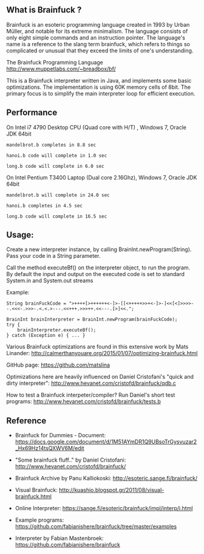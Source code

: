 ## What is Brainfuck ?
Brainfuck is an esoteric programming language created in 1993 by Urban Müller, and notable for its extreme minimalism.
The language consists of only eight simple commands and an instruction pointer.
The language's name is a reference to the slang term brainfuck, which refers to things so complicated or unusual
that they exceed the limits of one's understanding.

The Brainfuck Programming Language
http://www.muppetlabs.com/~breadbox/bf/

This is a Brainfuck interpreter written in Java, and implements some basic optimizations. 
The implementation is using 60K memory cells of 8bit.
The primary focus is to simplify the main interpreter loop for efficient execution.

## Performance
On Intel i7 4790 Desktop CPU (Quad core with H/T) , Windows 7, Oracle JDK 64bit

    mandelbrot.b completes in 8.8 sec

    hanoi.b code will complete in 1.0 sec

    long.b code will complete in 6.0 sec

On Intel Pentium T3400 Laptop (Dual core 2.16Ghz), Windows 7, Oracle JDK 64bit

    mandelbrot.b will complete in 24.0 sec

    hanoi.b completes in 4.5 sec

    long.b code will complete in 16.5 sec


## Usage:
Create a new interpreter instance, by calling BrainInt.newProgram(String). 
Pass your code in a String parameter.

Call the method executeBf() on the interpreter object, to run the program. By default the input and output on the executed code is set to standard System.in and System.out streams 

Example:

	String brainFuckCode = ">++++[>++++++<-]>-[[<+++++>>+<-]>-]<<[<]>>>>--.<<<-.>>>-.<.<.>---.<<+++.>>>++.<<---.[>]<<.";

	BrainInt brainInterpreter = BrainInt.newProgram(brainFuckCode);
	try {
		brainInterpreter.executeBf();
	} catch (Exception e) { ... }
 

Various Brainfuck optimizations are found in this extensive work by Mats Linander:
http://calmerthanyouare.org/2015/01/07/optimizing-brainfuck.html

GitHub page: https://github.com/matslina

Optimizations here are heavily influenced on Daniel Cristofani's "quick and dirty interpreter": 
http://www.hevanet.com/cristofd/brainfuck/qdb.c

How to test a Brainfuck interpeter/compiler? 
Run Daniel's short test programs: http://www.hevanet.com/cristofd/brainfuck/tests.b


## Reference

* Brainfuck for Dummies - Document: 
https://docs.google.com/document/d/1M51AYmDR1Q9UBsoTrGysvuzar2_Hx69Hz14tsQXWV6M/edit

* "Some brainfuck fluff.." by Daniel Cristofani: 
http://www.hevanet.com/cristofd/brainfuck/

* Brainfuck Archive by Panu Kalliokoski: 
http://esoteric.sange.fi/brainfuck/

* Visual Brainfuck: 
http://kuashio.blogspot.gr/2011/08/visual-brainfuck.html

* Online Interpreter: 
https://sange.fi/esoteric/brainfuck/impl/interp/i.html

* Example programs: 
https://github.com/fabianishere/brainfuck/tree/master/examples

* Interpreter by Fabian Mastenbroek: 
https://github.com/fabianishere/brainfuck


